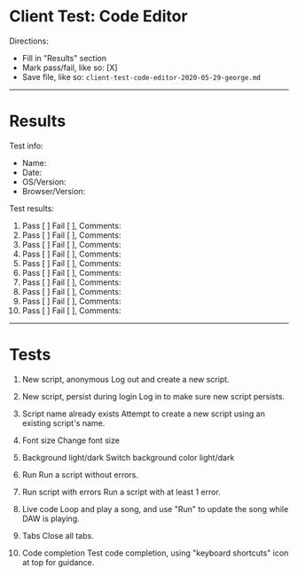 # Client Test: Code Editor

Directions:
- Fill in "Results" section
- Mark pass/fail, like so: [X]
- Save file, like so: `client-test-code-editor-2020-05-29-george.md`

------------------------------------------------------------------------------
# Results

Test info:
- Name: 
- Date: 
- OS/Version: 
- Browser/Version: 

Test results:
1. Pass [ ] Fail [ ], Comments: 
2. Pass [ ] Fail [ ], Comments: 
3. Pass [ ] Fail [ ], Comments: 
4. Pass [ ] Fail [ ], Comments: 
5. Pass [ ] Fail [ ], Comments: 
6. Pass [ ] Fail [ ], Comments: 
7. Pass [ ] Fail [ ], Comments: 
8. Pass [ ] Fail [ ], Comments: 
9. Pass [ ] Fail [ ], Comments: 
10. Pass [ ] Fail [ ], Comments: 

------------------------------------------------------------------------------
# Tests

1. New script, anonymous
Log out and create a new script.

2. New script, persist during login
Log in to make sure new script persists.

3. Script name already exists
Attempt to create a new script using an existing script's name.

4. Font size
Change font size

5. Background light/dark
Switch background color light/dark

6. Run
Run a script without errors.

7. Run script with errors
Run a script with at least 1 error.

8. Live code
Loop and play a song, and use "Run" to update the song while DAW is playing.

9. Tabs
Close all tabs.

10. Code completion
Test code completion, using "keyboard shortcuts" icon at top for guidance.
